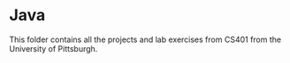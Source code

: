 # Java 
This folder contains all the projects and lab exercises from CS401 from the University of Pittsburgh.
